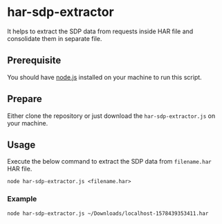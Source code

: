 # har-sdp-extractor
It helps to extract the SDP data from requests inside HAR file and consolidate them in separate file.

## Prerequisite
You should have [node.js](https://nodejs.org/en/) installed on your machine to run this script.

## Prepare
Either clone the repository or just download the `har-sdp-extractor.js` on your machine.

## Usage
Execute the below command to extract the SDP data from `filename.har` HAR file.
```
node har-sdp-extractor.js <filename.har>
```
### Example
```
node har-sdp-extractor.js ~/Downloads/localhost-1578439353411.har
```
